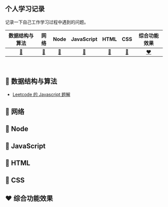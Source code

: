 ## 个人学习记录

记录一下自己工作学习过程中遇到的问题。

|         数据结构与算法         |          网络          |          Node          |          JavaScript          |              HTML              |          CSS          |          综合功能效果          |
| :----------------------------: | :--------------------: | :--------------------: | :--------------------------: | :----------------------------: | :-------------------: | :----------------------------: |
| [:memo:](#memo-数据结构与算法) | [:snail:](#snail-网络) | [:8ball:](#8ball-Node) | [:shirt:](#shirt-JavaScript) | [:hamburger:](#hamburger-HTML) | [:lemon:](#lemon-CSS) | [:heart:](#heart-综合功能效果) |

<br>

## :memo: 数据结构与算法

- [Leetcode 的 Javascript 题解](https://github.com/GuYueJiaJie/blog/blob/master/算法与数据结构/README.md#pear-子序列-子串问题)

## :snail: 网络

## :8ball: Node

## :shirt: JavaScript

## :hamburger: HTML

## :lemon: CSS

## :heart: 综合功能效果

